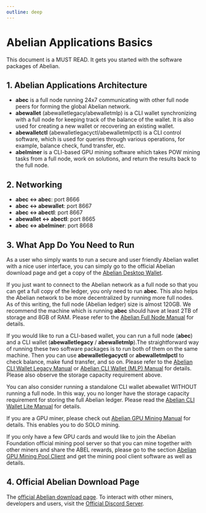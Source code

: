 ```yaml
---
outline: deep
---
```


# Abelian Applications Basics

This document is a MUST READ. It gets you started with the software packages of Abelian.

## 1. Abelian Applications Architecture

- **abec** is a full node running 24x7 communicating with other full node peers for forming the global Abelian network.
- **abewallet** (abewalletlegacy/abewalletmlp) is a CLI wallet synchronizing with a full node for keeping track of the balance of the wallet. It is also used for creating a new wallet or recovering an existing wallet.
- **abewalletctl** (abewalletlegacyctl/abewalletmlpctl) is a CLI control software, which is used for queries through various operations, for example, balance check, fund transfer, etc.
- **abelminer** is a CLI-based GPU mining software which takes POW mining tasks from a full node, work on solutions, and return the results back to the full node.

## 2. Networking

- **abec <-> abec**: port 8666
- **abec <-> abewallet**: port 8667
- **abec <-> abectl**: port 8667
- **abewallet <-> abectl**: port 8665
- **abec <-> abelminer**: port 8668

## 3. What App Do You Need to Run

As a user who simply wants to run a secure and user friendly Abelian wallet with a nice user interface, you can simply go to the official Abelian download page and get a copy of the [Abelian Desktop Wallet](https://pqabelian.io/download#desktop).

If you just want to connect to the Abelian network as a full node so that you can get a full copy of the ledger, you only need to run **abec**. This also helps the Abelian network to be more decentralized by running more full nodes. As of this writing, the full node (Abelian ledger) size is almost 120GB. We recommend the machine which is running **abec** should have at least 2TB of storage and 8GB of RAM. Please refer to the [Abelian Full Node Manual](/guide/full-node-cli.md) for details.

If you would like to run a CLI-based wallet, you can run a full node (**abec**) and a CLI wallet (**abewalletlegacy** / **abewalletmlp**).The straightforward way of running these two software packages is to run both of them on the same machine. Then you can use **abewalletlegacyctl** or **abewalletmlpctl** to check balance, make fund transfer, and so on. Please refer to the [Abelian CLI Wallet Legacy Manual](/guide/wallet/cli-wallet-legacy) or [Abelian CLI Wallet (MLP) Manual](/guide/wallet/Cli-wallet-mlp) for details. Please also observe the storage capacity requirement above.

You can also consider running a standalone CLI wallet abewallet WITHOUT running a full node. In this way, you no longer have the storage capacity requirement for storing the full Abelian ledger. Please read the [Abelian CLI Wallet Lite Manual](/guide/wallet/cli-wallet-lite) for details.

If you are a GPU miner, please check out [Abelian GPU Mining Manual](/guide/mining/gpu-pool) for details. This enables you to do SOLO mining.

If you only have a few GPU cards and would like to join the Abelian Foundation official mining pool server so that you can mine together with other miners and share the ABEL rewards, please go to the section [Abelian GPU Mining Pool Client](https://pqabelian.io/download#desktop) and get the mining pool client software as well as details.

## 4. Official Abelian Download Page

The [official Abelian download page](https://pqabelian.io/download). To interact with other miners, developers and users, visit the [Official Discord Server](https://discord.com/invite/5rrDxP29hx).